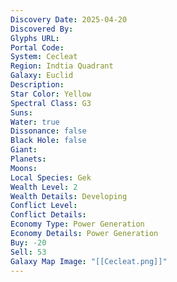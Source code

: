 ```yaml
---
Discovery Date: 2025-04-20
Discovered By:
Glyphs URL:
Portal Code:
System: Cecleat
Region: Indtia Quadrant
Galaxy: Euclid
Description:
Star Color: Yellow
Spectral Class: G3
Suns:
Water: true
Dissonance: false
Black Hole: false
Giant:
Planets:
Moons:
Local Species: Gek
Wealth Level: 2
Wealth Details: Developing
Conflict Level:
Conflict Details:
Economy Type: Power Generation
Economy Details: Power Generation
Buy: -20
Sell: 53
Galaxy Map Image: "[[Cecleat.png]]"
---
```

